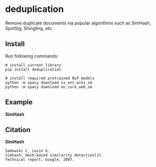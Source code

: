 # deduplication
Remove duplicate documents via popular algorithms such as SimHash, SpotSig, Shingling, etc.

## Install

Run following commands:

```
# install current library
pip install deduplication

# install required pretrained NLP models 
python -m spacy download xx_ent_wiki_sm
python -m spacy download en_core_web_sm
```

## Example

__SimHash__


## Citation

__SimHash__

```
Sadowski C, Levin G. 
Simhash: Hash-based similarity detection[J]. 
Technical report, Google, 2007.
```